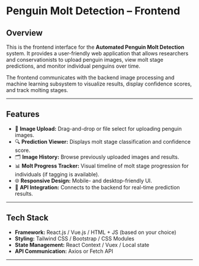 # Penguin Molt Detection – Frontend

## Overview

This is the frontend interface for the **Automated Penguin Molt Detection** system. It provides a user-friendly web application that allows researchers and conservationists to upload penguin images, view molt stage predictions, and monitor individual penguins over time.

The frontend communicates with the backend image processing and machine learning subsystem to visualize results, display confidence scores, and track molting stages.

---

## Features

- 📸 **Image Upload:** Drag-and-drop or file select for uploading penguin images.
- 🔍 **Prediction Viewer:** Displays molt stage classification and confidence score.
- 🗂️ **Image History:** Browse previously uploaded images and results.
- 📊 **Molt Progress Tracker:** Visual timeline of molt stage progression for individuals (if tagging is available).
- 🌐 **Responsive Design:** Mobile- and desktop-friendly UI.
- 🔄 **API Integration:** Connects to the backend for real-time prediction results.

---

## Tech Stack

- **Framework:** React.js / Vue.js / HTML + JS (based on your choice)
- **Styling:** Tailwind CSS / Bootstrap / CSS Modules
- **State Management:** React Context / Vuex / Local state
- **API Communication:** Axios or Fetch API

---
